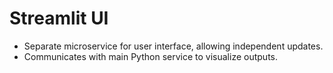 #  Streamlit UI
  - Separate microservice for user interface, allowing independent updates.
  - Communicates with main Python service to visualize outputs.
